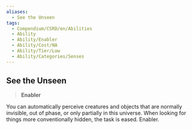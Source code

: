 ```yaml
---
aliases:
  - See the Unseen
tags:
  - Compendium/CSRD/en/Abilities
  - Ability
  - Ability/Enabler
  - Ability/Cost/NA
  - Ability/Tier/Low
  - Ability/Categories/Senses
---
```

  
    
## See the Unseen    
>**Enabler**  
    
You can automatically perceive creatures and objects that are normally invisible, out of phase, or only partially in this universe. When looking for things more conventionally hidden, the task is eased. Enabler.